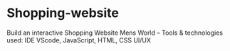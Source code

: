 # Shopping-website
Build an interactive Shopping Website Mens World – Tools &amp; technologies used: IDE VScode, JavaScript, HTML, CSS UI/UX
